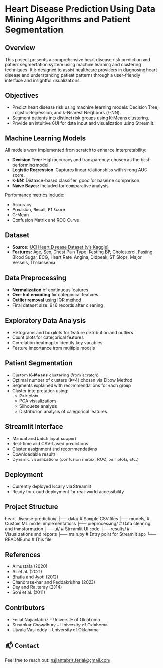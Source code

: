 # Heart Disease Prediction Using Data Mining Algorithms and Patient Segmentation

## Overview
This project presents a comprehensive heart disease risk prediction and patient segmentation system using machine learning and clustering techniques. It is designed to assist healthcare providers in diagnosing heart disease and understanding patient patterns through a user-friendly interface and insightful visualizations.

## Objectives
- Predict heart disease risk using machine learning models: Decision Tree, Logistic Regression, and k-Nearest Neighbors (k-NN).
- Segment patients into distinct risk groups using K-Means clustering.
- Provide an intuitive GUI for data input and visualization using Streamlit.

##  Machine Learning Models
All models were implemented from scratch to enhance interpretability:
- **Decision Tree:** High accuracy and transparency; chosen as the best-performing model.
- **Logistic Regression:** Captures linear relationships with strong AUC score.
- **k-NN:** Distance-based classifier, good for baseline comparison.
- **Naïve Bayes:** Included for comparative analysis.

Performance metrics include:
- Accuracy
- Precision, Recall, F1 Score
- G-Mean
- Confusion Matrix and ROC Curve

##  Dataset
- **Source:** [UCI Heart Disease Dataset (via Kaggle)](https://www.kaggle.com/johnsmith88/heart-disease-dataset)
- **Features:** Age, Sex, Chest Pain Type, Resting BP, Cholesterol, Fasting Blood Sugar, ECG, Heart Rate, Angina, Oldpeak, ST Slope, Major Vessels, Thalassemia

##  Data Preprocessing
- **Normalization** of continuous features
- **One-hot encoding** for categorical features
- **Outlier removal** using IQR method
- Final dataset size: 946 records after cleaning

##  Exploratory Data Analysis
- Histograms and boxplots for feature distribution and outliers
- Count plots for categorical features
- Correlation heatmap to identify key variables
- Feature importance from multiple models

## Patient Segmentation
- Custom **K-Means** clustering (from scratch)
- Optimal number of clusters (K=4) chosen via Elbow Method
- Segments explained with recommendations for each group
- Cluster interpretation using:
  - Pair plots
  - PCA visualizations
  - Silhouette analysis
  - Distribution analysis of categorical features

##  Streamlit Interface
- Manual and batch input support
- Real-time and CSV-based predictions
- Cluster assignment and recommendations
- Downloadable results
- Dynamic visualizations (confusion matrix, ROC, pair plots, etc.)

## Deployment
- Currently deployed locally via Streamlit
- Ready for cloud deployment for real-world accessibility

## Project Structure
heart-disease-prediction/
├── data/ # Sample CSV files
├── models/ # Custom ML model implementations
├── preprocessing/ # Data cleaning and transformation
├── ui/ # Streamlit UI code
├── results/ # Visualizations and reports
├── main.py # Entry point for Streamlit app
└── README.md # This file



##  References
- Almustafa (2020)
- Ali et al. (2021)
- Bhatla and Jyoti (2012)
- Chandrasekhar and Peddakrishna (2023)
- Dey and Rautaray (2014)
- Soni et al. (2011)

## Contributors
- Ferial Najiantabriz – University of Oklahoma
- Subankar Chowdhury – University of Oklahoma
- Ujwala Vasireddy – University of Oklahoma

## 📬 Contact
Feel free to reach out: najiantabriz.ferial@gmail.com
